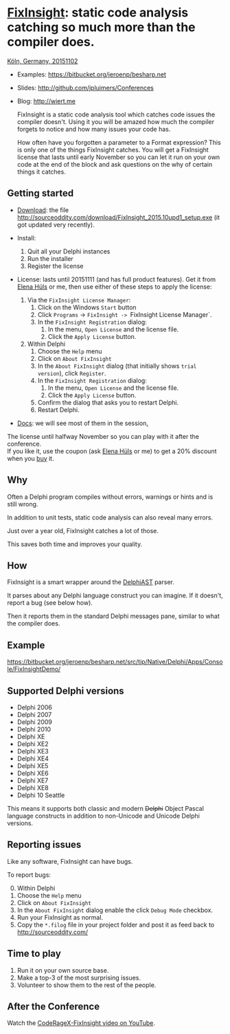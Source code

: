 # [FixInsight](http://sourceoddity.com/fixinsight/): static code analysis catching so much more than the compiler does.

[Köln, Germany, 20151102](http://web.archive.org/web/20151101152757/http://entwickler-konferenz.de/2015/de/sessions/improving-quality-your-code-fixinsight)

- Examples: <https://bitbucket.org/jeroenp/besharp.net>
- Slides: <http://github.com/jpluimers/Conferences>
- Blog: <http://wiert.me>

     FixInsight is a static code analysis tool which catches code issues the compiler doesn't.
     Using it you will be amazed how much the compiler forgets to notice and how many issues your code has.

     How often have you forgotten a parameter to a Format expression? This is only one of the things FixInsight catches.
     You will get a FixInsight license that lasts until early November so you can let it run on your own code at the end of the block and ask questions on the why of certain things it catches.

## Getting started

- [Download](http://sourceoddity.com/fixinsight/download.html): the file
http://sourceoddity.com/download/FixInsight_2015.10upd1_setup.exe (it got updated very recently).

- Install:
    1. Quit all your Delphi instances
    2. Run the installer
    3. Register the license

- License: lasts until 20151111 (and has full product features). Get it from [Elena Hüls](https://www.xing.com/profile/Elena_Huels) or me, then use either of these steps to apply the license:
    1. Via the `FixInsight License Manager`:
        1. Click on the Windows `Start` button
        2. Click `Programs` -> `FixInsight -> `FixInsight License Manager`.
        3. In the `FixInsight Registration` dialog:
            1. In the menu, `Open License` and the license file.
            2. Click the `Apply License` button.
    2. Within Delphi
        1. Choose the `Help` menu
        2. Click on `About FixInsight`
        3. In the `About FixInsight` dialog (that initially shows `trial version`), click `Register`.
        4. In the `FixInsight Registration` dialog:
            1. In the menu, `Open License` and the license file.
            2. Click the `Apply License` button.
        5. Confirm the dialog that asks you to restart Delphi.
        6. Restart Delphi.

- [Docs](http://sourceoddity.com/fixinsight/doc.html): we will see most of them in the session[.](http://sourceoddity.com/video/CodeRageX-FixInsight.mp4)

The license until halfway November so you can play with it after the conference.  
If you like it, use the coupon (ask [Elena Hüls](https://www.xing.com/profile/Elena_Huels) or me) to get a 20% discount when you [buy](http://sourceoddity.com/fixinsight/order.html) it.

## Why

Often a Delphi program compiles without errors, warnings or hints and is still wrong.

In addition to unit tests, static code analysis can also reveal many errors.

Just over a year old, FixInsight catches a lot of those.

This saves both time and improves your quality.

## How

FixInsight is a smart wrapper around the [DelphiAST](https://github.com/RomanYankovsky/DelphiAST) parser.

It parses about any Delphi language construct you can imagine. If it doesn't, report a bug (see below how).

Then it reports them in the standard Delphi messages pane, similar to what the compiler does.

## Example

https://bitbucket.org/jeroenp/besharp.net/src/tip/Native/Delphi/Apps/Console/FixInsightDemo/

## Supported Delphi versions

- Delphi 2006
- Delphi 2007
- Delphi 2009
- Delphi 2010
- Delphi XE
- Delphi XE2
- Delphi XE3
- Delphi XE4
- Delphi XE5
- Delphi XE6
- Delphi XE7
- Delphi XE8
- Delphi 10 Seattle

This means it supports both classic and modern ~~Delphi~~ Object Pascal language constructs in addition to non-Unicode and Unicode Delphi versions.

## Reporting issues

Like any software, FixInsight can have bugs.

To report bugs:

0. Within Delphi
1. Choose the `Help` menu
2. Click on `About FixInsight`
3. In the `About FixInsight` dialog enable the click `Debug Mode` checkbox.
4. Run your FixInsight as normal.
5. Copy the `*.filog` file in your project folder and post it as feed back to http://sourceoddity.com/

## Time to play

1. Run it on your own source base.
2. Make a top-3 of the most surprising issues.
3. Volunteer to show them to the rest of the people.

## After the Conference

Watch the [CodeRageX-FixInsight video on YouTube](https://www.youtube.com/watch?v=7TboChCHSCY).
